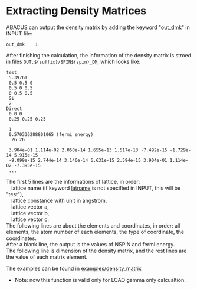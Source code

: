 # Extracting Density Matrices

ABACUS can output the density matrix by adding the keyword "[out_dmk](https://abacus-rtd.readthedocs.io/en/latest/advanced/input_files/input-main.html#out-dm)" in INPUT file:
```
out_dmk    1
```
After finishing the calculation, the information of the density matrix is stroed in files `OUT.${suffix}/SPIN${spin}_DM`, which looks like:
```
test
 5.39761
 0.5 0.5 0
 0.5 0 0.5
 0 0.5 0.5
 Si
 2
Direct
 0 0 0
 0.25 0.25 0.25

 1
 0.570336288801065 (fermi energy)
  26 26

 3.904e-01 1.114e-02 2.050e-14 1.655e-13 1.517e-13 -7.492e-15 -1.729e-14 5.915e-15
 -9.099e-15 2.744e-14 3.146e-14 6.631e-15 2.594e-15 3.904e-01 1.114e-02 -7.395e-15
 ...
 ```
The first 5 lines are the informations of lattice, in order: \
&emsp;lattice name (if keyword [latname](https://abacus-rtd.readthedocs.io/en/latest/advanced/input_files/input-main.html#latname) is not specified in INPUT, this will be "test"), \
&emsp;lattice constance with unit in angstrom, \
&emsp;lattice vector a, \
&emsp;lattice vector b, \
&emsp;lattice vector c. \
The following lines are about the elements and coordinates, in order: all elements, the atom number of each elements, the type of coordinate, the coordinates.\
After a blank line, the output is the values of NSPIN and fermi energy.\
The following line is dimension of the density matrix, and the rest lines are the value of each matrix element.

The examples can be found in [examples/density_matrix](https://github.com/deepmodeling/abacus-develop/tree/develop/examples/density_matrix)

- Note: now this function is valid only for LCAO gamma only calcualtion.
